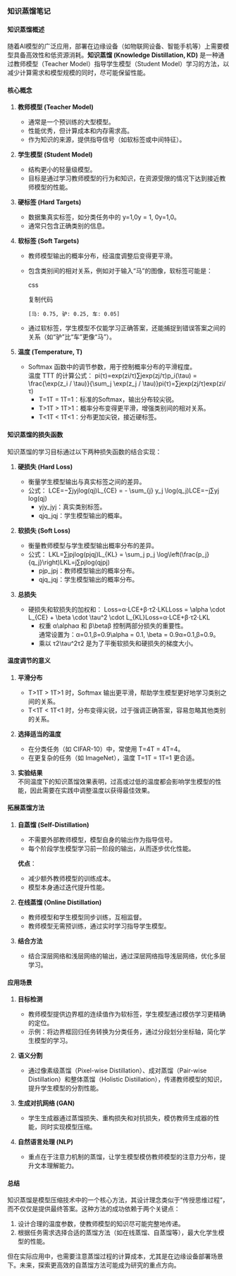 ### 知识蒸馏笔记 

#### 知识蒸馏概述

随着AI模型的广泛应用，部署在边缘设备（如物联网设备、智能手机等）上需要模型具备高效性和低资源消耗。**知识蒸馏 (Knowledge Distillation, KD)** 是一种通过教师模型（Teacher Model）指导学生模型（Student Model）学习的方法，以减少计算需求和模型规模的同时，尽可能保留性能。

#### 核心概念

1. **教师模型 (Teacher Model)**
    
    - 通常是一个预训练的大型模型。
    - 性能优秀，但计算成本和内存需求高。
    - 作为知识的来源，提供指导信号（如软标签或中间特征）。
2. **学生模型 (Student Model)**
    
    - 结构更小的轻量级模型。
    - 目标是通过学习教师模型的行为和知识，在资源受限的情况下达到接近教师模型的性能。
3. **硬标签 (Hard Targets)**
    
    - 数据集真实标签，如分类任务中的 y=1,0y = 1, 0y=1,0。
    - 通常只包含正确类别的信息。
4. **软标签 (Soft Targets)**
    
    - 教师模型输出的概率分布，经温度调整后变得更平滑。
    - 包含类别间的相对关系，例如对于输入“马”的图像，软标签可能是：
        
        css
        
        复制代码
        
        `[马: 0.75, 驴: 0.25, 车: 0.05]`
        
    - 通过软标签，学生模型不仅能学习正确答案，还能捕捉到错误答案之间的关系（如“驴”比“车”更像“马”）。
5. **温度 (Temperature, T)**
    
    - Softmax 函数中的调节参数，用于控制概率分布的平滑程度。  
        温度 TTT 的计算公式： pi(τ)=exp⁡(zi/τ)∑jexp⁡(zj/τ)p_i(\tau) = \frac{\exp(z_i / \tau)}{\sum_j \exp(z_j / \tau)}pi​(τ)=∑j​exp(zj​/τ)exp(zi​/τ)​
        - T=1T = 1T=1：标准的Softmax，输出分布较尖锐。
        - T>1T > 1T>1：概率分布变得更平滑，增强类别间的相对关系。
        - T<1T < 1T<1：分布更加尖锐，接近硬标签。

#### 知识蒸馏的损失函数

知识蒸馏的学习目标通过以下两种损失函数的结合实现：

1. **硬损失 (Hard Loss)**
    
    - 衡量学生模型输出与真实标签之间的差异。
    - 公式： LCE=−∑jyjlog⁡(qj)L_{CE} = - \sum_{j} y_j \log(q_j)LCE​=−j∑​yj​log(qj​)
        - yjy_jyj​：真实类别标签。
        - qjq_jqj​：学生模型输出的概率。
2. **软损失 (Soft Loss)**
    
    - 衡量教师模型与学生模型输出概率分布的差异。
    - 公式： LKL=∑jpjlog⁡(pjqj)L_{KL} = \sum_j p_j \log\left(\frac{p_j}{q_j}\right)LKL​=j∑​pj​log(qj​pj​​)
        - pjp_jpj​：教师模型输出的概率分布。
        - qjq_jqj​：学生模型输出的概率分布。
3. **总损失**
    
    - 硬损失和软损失的加权和： Loss=α⋅LCE+β⋅τ2⋅LKLLoss = \alpha \cdot L_{CE} + \beta \cdot \tau^2 \cdot L_{KL}Loss=α⋅LCE​+β⋅τ2⋅LKL​
        - 权重 α\alphaα 和 β\betaβ 控制两部分损失的重要性。  
            通常设置为：α=0.1,β=0.9\alpha = 0.1, \beta = 0.9α=0.1,β=0.9。
        - 乘以 τ2\tau^2τ2 是为了平衡软损失和硬损失的梯度大小。

#### 温度调节的意义

1. **平滑分布**
    
    - T>1T > 1T>1 时，Softmax 输出更平滑，帮助学生模型更好地学习类别之间的关系。
    - T<1T < 1T<1 时，分布变得尖锐，过于强调正确答案，容易忽略其他类别的关系。
2. **选择适当的温度**
    
    - 在分类任务（如 CIFAR-10）中，常使用 T=4T = 4T=4。
    - 在更复杂的任务（如 ImageNet），温度 T=1T = 1T=1 更合适。
3. **实验结果**  
    不同温度下的知识蒸馏效果表明，过高或过低的温度都会影响学生模型的性能，因此需要在实践中调整温度以获得最佳效果。

#### 拓展蒸馏方法

1. **自蒸馏 (Self-Distillation)**
    
    - 不需要外部教师模型，模型自身的输出作为指导信号。
    - 每个阶段学生模型学习前一阶段的输出，从而逐步优化性能。
    
    **优点**：
    
    - 减少额外教师模型的训练成本。
    - 模型本身通过迭代提升性能。
2. **在线蒸馏 (Online Distillation)**
    
    - 教师模型和学生模型同步训练，互相监督。
    - 教师模型无需预训练，通过实时学习指导学生模型。
3. **结合方法**
    
    - 结合深层网络和浅层网络的输出，通过深层网络指导浅层网络，优化多层学习。


#### 应用场景

1. **目标检测**
    
    - 教师模型提供边界框的连续值作为软标签，学生模型通过模仿学习更精确的定位。
    - 示例：将边界框回归任务转换为分类任务，通过分段划分坐标轴，简化学生模型的学习。
2. **语义分割**
    
    - 通过像素级蒸馏（Pixel-wise Distillation）、成对蒸馏（Pair-wise Distillation）和整体蒸馏（Holistic Distillation），传递教师模型的知识，提升学生模型的分割性能。
3. **生成对抗网络 (GAN)**
    
    - 学生生成器通过蒸馏损失、重构损失和对抗损失，模仿教师生成器的性能，同时实现模型压缩。
4. **自然语言处理 (NLP)**
    
    - 重点在于注意力机制的蒸馏，让学生模型模仿教师模型的注意力分布，提升文本理解能力。

#### 总结

知识蒸馏是模型压缩技术中的一个核心方法，其设计理念类似于“传授思维过程”，而不仅仅是提供最终答案。这种方法的成功依赖于两个关键点：

1. 设计合理的温度参数，使教师模型的知识尽可能完整地传递。
2. 根据任务需求选择合适的蒸馏方法（如在线蒸馏、自蒸馏等），最大化学生模型的性能。

但在实际应用中，也需要注意蒸馏过程的计算成本，尤其是在边缘设备部署场景下。未来，探索更高效的自蒸馏方法可能成为研究的重点方向。
